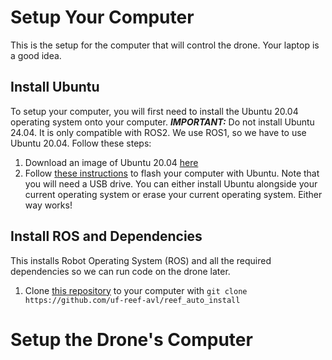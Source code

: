 # Setup Your Computer
This is the setup for the computer that will control the drone. Your laptop is a good idea.
## Install Ubuntu
To setup your computer, you will first need to install the Ubuntu 20.04 operating system onto your computer. ***IMPORTANT:*** Do not install Ubuntu 24.04. It is only compatible with ROS2. We use ROS1, so we have to use Ubuntu 20.04. Follow these steps:
1. Download an image of Ubuntu 20.04 [here](https://releases.ubuntu.com/focal/)
2. Follow [these instructions](https://ubuntu.com/tutorials/install-ubuntu-desktop#1-overview) to flash your computer with Ubuntu. Note that you will need a USB drive. You can either install Ubuntu alongside your current operating system or erase your current operating system. Either way works!
## Install ROS and Dependencies
This installs Robot Operating System (ROS) and all the required dependencies so we can run code on the drone later. 
1. Clone [this repository](https://github.com/uf-reef-avl/reef_auto_install) to your computer with ```git clone https://github.com/uf-reef-avl/reef_auto_install```
# Setup the Drone's Computer 
